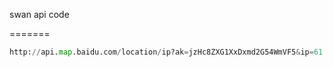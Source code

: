 swan api code


=======
```python
http://api.map.baidu.com/location/ip?ak=jzHc8ZXG1XxDxmd2G54WmVF5&ip=61.188.216.37
```
